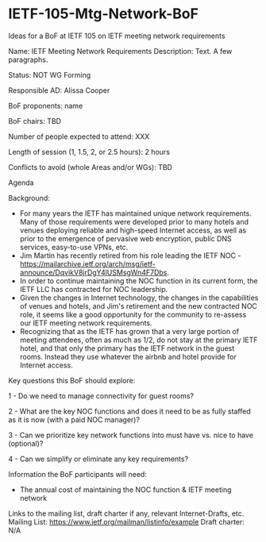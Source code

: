 # IETF-105-Mtg-Network-BoF
Ideas for a BoF at IETF 105 on IETF meeting network requirements

Name: IETF Meeting Network Requirements
Description: Text. A few paragraphs. 

Status: NOT WG Forming 

Responsible AD: Alissa Cooper 

BoF proponents: name <email>

BoF chairs: TBD 

Number of people expected to attend: XXX 

Length of session (1, 1.5, 2, or 2.5 hours): 2 hours 

Conflicts to avoid (whole Areas and/or WGs): TBD 

Agenda 

Background: 
- For many years the IETF has maintained unique network requirements. Many of those requirements were developed prior to many hotels and venues deploying reliable and high-speed Internet access, as well as prior to the emergence of pervasive web encryption, public DNS services, easy-to-use VPNs, etc. 
- Jim Martin has recently retired from his role leading the IETF NOC - https://mailarchive.ietf.org/arch/msg/ietf-announce/DqvikV8jrDgY4lUSMsgWn4F7Dbs. 
- In order to continue maintaining the NOC function in its current form, the IETF LLC has contracted for NOC leadership.
- Given the changes in Internet technology, the changes in the capabilities of venues and hotels, and Jim's retirement and the new contracted NOC role, it seems like a good opportunity for the community to re-assess our IETF meeting network requirements.
- Recognizing that as the IETF has grown that a very large portion of meeting attendees, often as much as 1/2, do not stay at the primary IETF hotel, and that only the primary has the IETF network in the guest rooms.  Instead they use whatever the airbnb and hotel provide for Internet access.

Key questions this BoF should explore:

1 - Do we need to manage connectivity for guest rooms? 

2 - What are the key NOC functions and does it need to be as fully staffed as it is now (with a paid NOC manager)?

3 - Can we prioritize key network functions into must have vs. nice to have (optional)?

4 - Can we simplify or eliminate any key requirements?

Information the BoF participants will need:
- The annual cost of maintaining the NOC function & IETF meeting network


Links to the mailing list, draft charter if any, relevant Internet-Drafts, etc.
Mailing List: https://www.ietf.org/mailman/listinfo/example
Draft charter: N/A
